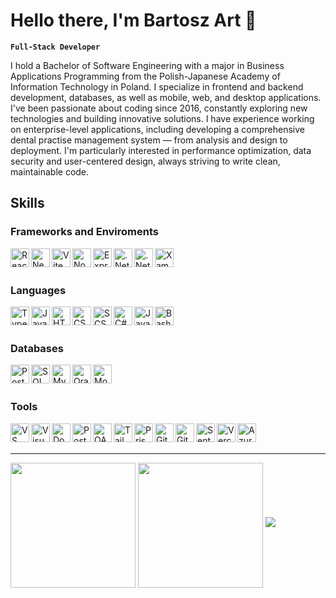 # Hello there, I'm Bartosz Art 👋

**`Full-Stack Developer`**

I hold a Bachelor of Software Engineering with a major in Business Applications Programming from the Polish-Japanese Academy of Information Technology in Poland. I specialize in frontend and backend development, databases, as well as mobile, web, and desktop applications. I've been passionate about coding since 2016, constantly exploring new technologies and building innovative solutions. I have experience working on enterprise-level applications, including developing a comprehensive dental practise management system — from analysis and design to deployment. I'm particularly interested in performance optimization, data security and user-centered design, always striving to write clean, maintainable code.



## Skills
### Frameworks and Enviroments
[<img align="left" alt="React" width="30px" src="https://cdn.jsdelivr.net/gh/devicons/devicon@latest/icons/react/react-original.svg" />](https://react.dev/)
[<img align="left" alt="Next.js" width="30px" src="https://cdn.jsdelivr.net/gh/devicons/devicon@latest/icons/nextjs/nextjs-original.svg" />](https://nextjs.org/)
[<img align="left" alt="Vite" width="30px" src="https://cdn.jsdelivr.net/gh/devicons/devicon@latest/icons/vitejs/vitejs-original.svg" />](https://vite.dev/)
[<img align="left" alt="Node.js" width="30px" src="https://cdn.jsdelivr.net/gh/devicons/devicon@latest/icons/nodejs/nodejs-original.svg" />](https://nodejs.org/)

<picture>
  <source media="(prefers-color-scheme: dark)" srcset="./img/express.svg">
  <img align="left" alt="Express" width="30px" src="https://cdn.jsdelivr.net/gh/devicons/devicon@latest/icons/express/express-original.svg" />
</picture>

[<img align="left" alt=".Net" width="30px" src="https://cdn.jsdelivr.net/gh/devicons/devicon@latest/icons/dot-net/dot-net-original.svg" />](https://learn.microsoft.com/dotnet/)
[<img align="left" alt=".Net Core" width="30px" src="https://cdn.jsdelivr.net/gh/devicons/devicon@latest/icons/dotnetcore/dotnetcore-original.svg" />](https://learn.microsoft.com/dotnet/)
[<img align="left" alt="Xamarin" width="30px" src="https://cdn.jsdelivr.net/gh/devicons/devicon@latest/icons/xamarin/xamarin-original.svg" />](https://learn.microsoft.com/previous-versions/xamarin/)



<br />
<br />

### Languages
[<img align="left" alt="TypeScript" width="30px" src="https://cdn.jsdelivr.net/gh/devicons/devicon@latest/icons/typescript/typescript-original.svg" />](https://www.typescriptlang.org/)
[<img align="left" alt="JavaScript" width="30px" src="https://cdn.jsdelivr.net/gh/devicons/devicon@latest/icons/javascript/javascript-original.svg" />](https://developer.mozilla.org/docs/Web/JavaScript)
[<img align="left" alt="HTML" width="30px" src="https://cdn.jsdelivr.net/gh/devicons/devicon@latest/icons/html5/html5-original.svg" />](https://developer.mozilla.org/docs/Web/HTML)
[<img align="left" alt="CSS" width="30px" src="https://cdn.jsdelivr.net/gh/devicons/devicon@latest/icons/css3/css3-original.svg" />](https://developer.mozilla.org/docs/Web/CSS)
[<img align="left" alt="SCSS" width="30px" src="https://cdn.jsdelivr.net/gh/devicons/devicon@latest/icons/sass/sass-original.svg" />](https://sass-lang.com/)
[<img align="left" alt="C#" width="30px" src="https://cdn.jsdelivr.net/gh/devicons/devicon@latest/icons/csharp/csharp-original.svg" />](https://learn.microsoft.com/dotnet/csharp/)
[<img align="left" alt="Java" width="30px" src="https://cdn.jsdelivr.net/gh/devicons/devicon@latest/icons/java/java-original.svg" />](https://www.java.com/)
<img align="left" alt="Bash" width="30px" src="https://cdn.jsdelivr.net/gh/devicons/devicon@latest/icons/bash/bash-original.svg" />


<br />
<br />

### Databases
[<img align="left" alt="PostgreSQL" width="30px" src="https://cdn.jsdelivr.net/gh/devicons/devicon@latest/icons/postgresql/postgresql-original.svg" />](https://www.postgresql.org/)
[<img align="left" alt="SQL Server" width="30px" src="https://cdn.jsdelivr.net/gh/devicons/devicon@latest/icons/microsoftsqlserver/microsoftsqlserver-original.svg" />](https://learn.microsoft.com/sql/sql-server/?view=sql-server-ver16)
[<img align="left" alt="MySQL" width="30px" src="https://cdn.jsdelivr.net/gh/devicons/devicon@latest/icons/mysql/mysql-original.svg" />](https://www.mysql.com/)
[<img align="left" alt="Oracle" width="30px" src="https://cdn.jsdelivr.net/gh/devicons/devicon@latest/icons/oracle/oracle-original.svg" />](https://www.oracle.com/database/)
[<img align="left" alt="MongoDB" width="30px" src="https://cdn.jsdelivr.net/gh/devicons/devicon@latest/icons/mongodb/mongodb-original.svg" />](https://www.mongodb.com/)


<br />
<br />

### Tools
[<img align="left" alt="VS Code" width="30px" src="https://cdn.jsdelivr.net/gh/devicons/devicon@latest/icons/vscode/vscode-original.svg" />](https://code.visualstudio.com/)
[<img align="left" alt="Visual Studio" width="30px" src="https://cdn.jsdelivr.net/gh/devicons/devicon@latest/icons/visualstudio/visualstudio-original.svg" />](https://visualstudio.microsoft.com/)
[<img align="left" alt="Docker" width="30px" src="https://cdn.jsdelivr.net/gh/devicons/devicon@latest/icons/docker/docker-original.svg" />](https://www.docker.com/)
[<img align="left" alt="Postman" width="30px" src="https://cdn.jsdelivr.net/gh/devicons/devicon@latest/icons/postman/postman-original.svg" />](https://www.postman.com/)
[<img align="left" alt="OAuth" width="30px" src="https://cdn.jsdelivr.net/gh/devicons/devicon@latest/icons/oauth/oauth-original.svg" />](https://oauth.net/2/)
[<img align="left" alt="TailwindCSS" width="30px" src="https://cdn.jsdelivr.net/gh/devicons/devicon@latest/icons/tailwindcss/tailwindcss-original.svg" />](https://tailwindcss.com/)

<picture>
  <source media="(prefers-color-scheme: dark)" width="25px" srcset="./img/prisma.svg">
  <img align="left" alt="Prisma" width="30px" src="https://cdn.jsdelivr.net/gh/devicons/devicon@latest/icons/prisma/prisma-original.svg" />
</picture>

[<img align="left" alt="Git" width="30px" src="https://cdn.jsdelivr.net/gh/devicons/devicon@latest/icons/git/git-original.svg" />](https://git-scm.com/)

<picture>
  <source media="(prefers-color-scheme: dark)" srcset="./img/github.svg">
  <img align="left" alt="Github" width="30px" src="https://cdn.jsdelivr.net/gh/devicons/devicon@latest/icons/github/github-original.svg" />
</picture>

[<img align="left" alt="Sentry" width="30px" src="https://cdn.jsdelivr.net/gh/devicons/devicon@latest/icons/sentry/sentry-original.svg" />](https://sentry.io/)

<picture>
  <source media="(prefers-color-scheme: dark)" srcset="./img/vercel.svg">
  <img align="left" alt="Vercel" width="30px" src="https://cdn.jsdelivr.net/gh/devicons/devicon@latest/icons/vercel/vercel-original.svg" />
</picture>

[<img align="left" alt="Azure" width="30px" src="https://cdn.jsdelivr.net/gh/devicons/devicon@latest/icons/azure/azure-original.svg" />](https://azure.microsoft.com/)



<br />
<br />

---
<span>
  <img height=200 align="center" src="https://github-readme-stats.vercel.app/api?username=artoszbart&show_icons=true&hide_rank=true&theme=transparent&hide=stars&include_all_commits=true&border_color=4446&border_radius=15&custom_title=My%20GitHub%20Stats" />
</span>
<span>
  <img height=200 align="center" src="https://github-readme-stats.vercel.app/api/top-langs/?username=artoszbart&layout=compact&theme=transparent&border_color=4446&border_radius=15&custom_title=My%20Most%20Used%20Languages" />
</span>
<img src="https://github-stackoverflow-readme.vercel.app/?userId=11319657" />
<!---&show=reviews,discussions_started,discussions_answered,prs_merged,prs_merged_percentage-->

<!--
<img align="left" alt="GitHub" width="26px" src="https://user-images.githubusercontent.com/3369400/139447912-e0f43f33-6d9f-45f8-be46-2df5bbc91289.png#gh-dark-mode-only" style="padding-right:10px;" />
<img align="left" alt="GitHub" width="26px" src="https://user-images.githubusercontent.com/3369400/139448065-39a229ba-4b06-434b-bc67-616e2ed80c8f.png#gh-light-mode-only" style="padding-right:10px;" />
-->

<!--
**ArtoszBart/ArtoszBart** is a ✨ _special_ ✨ repository because its `README.md` (this file) appears on your GitHub profile.

Here are some ideas to get you started:

- 🔭 I’m currently working on ...
- 🌱 I’m currently learning ...
- 👯 I’m looking to collaborate on ...
- 🤔 I’m looking for help with ...
- 💬 Ask me about ...
- 📫 How to reach me: ...
- 😄 Pronouns: ...
- ⚡ Fun fact: ...
-->
